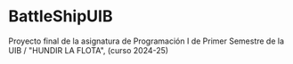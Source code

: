 # BattleShipUIB
Proyecto final de la asignatura de Programación I de Primer Semestre de la UIB / "HUNDIR LA FLOTA", (curso 2024-25)
